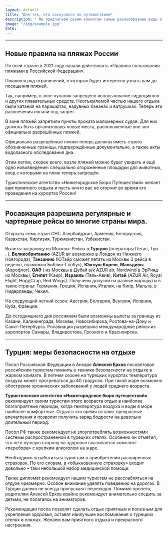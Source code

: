 ```yaml
---
layout: default
title: "Для тех, кто соскучился по путешествиям"
description: " Мы предлагаем своим клиентам самые разнообразные виды отдыха"
image: "/img/example.jpg"
date: 
---
```


<hr>

## Новые правила на пляжах России

По всей стране в 2021 году начали действовать «Правила пользования пляжами в Российской Федерации».

Появился ряд ограничений, о которых будет интересно узнать вам до посещения пляжей. 

Так, например, в зоне купания запрещено использование гидроциклов и других плавательных средств. Неотъемлемой частью нашего отдыха были катания на парашютах, надувных бананах и ватрушках. Теперь эти развлечения попали под запрет.

В зоне пляжей запретили пункты проката маломерных судов. Для них должны быть организованы новые места, расположенные вне зон официально разрешённых пляжей.

Официально разрешённые пляжи теперь должны иметь строго обозначенные границы, подтверждённые документально, а также акты водолазного обследования дна.

Этим летом, скорее всего, возле пляжей можно будет увидеть и ещё одно нововведение: специально огороженные площадки для животных, вход с которыми на пляж теперь запрещён.

Туристическое агентство «Нижегородское Бюро Путешествий» желает вам приятного отдыха и пусть ничто вас не огорчит во время его проведения на курортах России!

<hr>

## Росавиация разрешила регулярные и чартерные рейсы во многие страны мира.

Открыты семь стран СНГ: Азербайджан, Армения, Белоруссия, Казахстан, Киргизия, Туркменистан, Узбекистан.

Вылеты заграницу из Москвы: Рейсы в <b>Турцию</b> (операторы Пегас, Туи. . . ), <b>Великобританию</b> (AZUR air возможно в Лондон из Нижнего Новгорода), <b>Танзанию</b> (ЮТэйр сможет летать из Москвы 3 рейса в неделю, возможно Библио-Глобус), <b>Южную Корею</b>, <b>Мальдивы</b> (Аэрофлот), <b>ОАЭ</b> ( из Москвы в Дубай а/к AZUR air, Nordwind в ЭрРияд из Москвы), <b>Египет</b> (Каир), <b>Израиль</b> (Тель-Авив), <b>Китай</b> (AZUR Air, Royal Flight, НордСтар, Red Wings). Получены допуски на разные маршруты в такие страны: Германия, Греция, Испания, Италия, на Кипр, Мальта, в Нидерланды, Чехия.

На следующий летний сезон: Австрия, Болгария, Венгрия, Испания, Куба, Франция.

До сегодняшнего дня россиянам были возможны вылеты за границу из Казани, Калининграда, Москвы, Новосибирска, Ростова-на-Дону и Санкт-Петербурга. Росавиация разрешила международные рейсы из аэропортов Самары, Владивостока, Грозного и Красноярска.

<hr>

## Турция: меры безопасности на отдыхе

Посол Российской Федерации в Анкаре <b>Алексей Ерхов</b> посоветовал российским туристам помнить о технике безопасности на отдыхе в жарком климате. В летнем сезоне на турецких курортах температура воздуха может прогреваться до 40 градусов. При такой жаре возможно обострение хронических заболеваний у людей среднего возраста.

<b>Туристическое агентство «Нижегородское бюро путешествий»</b> рекомендует своим туристам этого возраста отдых в наиболее благоприятные периоды, когда температура воздуха и воды в море наиболее комфортные. Отдых в это время оставит прекрасные впечатления и позволит получить заряд бодрости на довольно длительный период.

Посол РФ также рекомендует не злоупотреблять возможностями системы распространенной в турецких отелях. Особенно он отметил, что не в лучшую сторону на здоровье сказывается комплект «перебора» с крепким алкоголем на жаре.

Необходимо позаботиться туристам о приобретении расширенных страховок. По его словам, в «обыкновенную страховку» входит довольно – таки небольшой набор медицинской помощи.

Также дипломат рекомендует нашим туристам не расслабляться на отдухе чрезмерно. Особое внимание уделять поведению на дорогах. В Турции далеко не всегда пропускают пешеходов. Помимо прочего, родителям Алексей Ерхов крайне рекомендует внимательно следить за детьми, не полагаясь на аниматоров.

Рекомендации посла позволят сделать отдых приятным и полезным для укрепления здоровья, оставят наилучшие воспоминания о турецких отелях и пляжах. Желаем вам приятного отдыха и прекрасного настроения.
